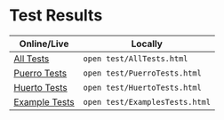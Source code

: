 # Test Results

| Online/Live                                                                      | Locally                        |
| -------------------------------------------------------------------------------- | ------------------------------ |
| [All Tests](https://robleroni.github.io/Puerro/test/AllTests.html)          | `open test/AllTests.html`      |
| [Puerro Tests](https://robleroni.github.io/Puerro/test/PuerroTests.html)    | `open test/PuerroTests.html`   |
| [Huerto Tests](https://robleroni.github.io/Puerro/test/HuertoTests.html)    | `open test/HuertoTests.html`   |
| [Example Tests](https://robleroni.github.io/Puerro/test/ExamplesTests.html) | `open test/ExamplesTests.html` |

